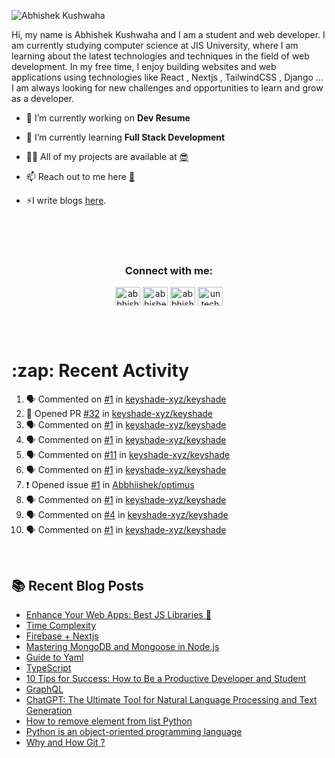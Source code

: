 <!-- <img src="./profileheader.png"> -->

![Abhishek Kushwaha](https://wiidgets.vercel.app/api/banner?title=Abhishek%20Kushwaha&bio=Code%20|%20Community%20|%20Music&twitter=abbhishekstwt)

<!-- <h1 align="center"> <img src="https://c.tenor.com/HO7EBVsu04oAAAAi/pikachu-pokemon.gif" width="50"> I'm Abhishek Kushwaha <img src="https://cdn.discordapp.com/emojis/852778687958482944.gif?v=1" width="50"></h1>
<p align="center">
  <img src="https://readme-typing-svg.herokuapp.com?color=00FFFF&width=380&height=45&lines=UG+at+JIS+UNIVERSITY;GDSC+Lead+22;Discord+Bot+Developer;Full+Stack+Developer;Open-Source+Enthusiast;Nice+To+Meet+You+...;&center=true">
  </p>




 -->
Hi, my name is Abhishek Kushwaha and I am a student and web developer.
I am currently studying computer science at JIS University, where I am learning about the latest technologies and techniques in the field of web development.
In my free time, I enjoy building websites and web applications using technologies like React , Nextjs , TailwindCSS , Django ... I am always looking for new challenges and opportunities to learn and grow as a developer.


- 🔭 I’m currently working on **Dev Resume**

- 🌱 I’m currently learning **Full Stack Development**

- 👨‍💻 All of my projects are available at [😎](https://github.com/Abbhiishek)

- 📫 Reach out to me here **[📧](abhishekkushwaha1479@gmail.com)**

- ⚡I write blogs [here](https://dev.to/abbhiishek).

<br>
<br>
<br>

<h3  align="center">Connect with me:</h3>
<p  align="center">
<a href="https://twitter.com/abbhishek_k" target="blank"><img align="center" src="https://raw.githubusercontent.com/rahuldkjain/github-profile-readme-generator/master/src/images/icons/Social/twitter.svg" alt="abbhishek_k" height="30" width="40" /></a>
<a href="https://linkedin.com/in/abhishek-kushwaha-653a74213/" target="blank"><img align="center" src="https://raw.githubusercontent.com/rahuldkjain/github-profile-readme-generator/master/src/images/icons/Social/linked-in-alt.svg" alt="abhishek-kushwaha-653a74213/" height="30" width="40" /></a>
<a href="https://instagram.com/abbhishek_k" target="blank"><img align="center" src="https://raw.githubusercontent.com/rahuldkjain/github-profile-readme-generator/master/src/images/icons/Social/instagram.svg" alt="abbhishek_k" height="30" width="40" /></a>
<a href="https://www.youtube.com/c/UCDV_cwac9byivL5hvpU9mHQ" target="blank"><img align="center" src="https://raw.githubusercontent.com/rahuldkjain/github-profile-readme-generator/master/src/images/icons/Social/youtube.svg" alt="untechnicaltech" height="30" width="40" /></a>

</p>
<br>
<br>
<h1>:zap: Recent Activity</h1>

<!--START_SECTION:activity-->
1. 🗣 Commented on [#1](https://github.com/keyshade-xyz/keyshade/issues/1#issuecomment-1871108527) in [keyshade-xyz/keyshade](https://github.com/keyshade-xyz/keyshade)
2. 💪 Opened PR [#32](https://github.com/keyshade-xyz/keyshade/pull/32) in [keyshade-xyz/keyshade](https://github.com/keyshade-xyz/keyshade)
3. 🗣 Commented on [#1](https://github.com/keyshade-xyz/keyshade/issues/1#issuecomment-1870252738) in [keyshade-xyz/keyshade](https://github.com/keyshade-xyz/keyshade)
4. 🗣 Commented on [#1](https://github.com/keyshade-xyz/keyshade/issues/1#issuecomment-1870242303) in [keyshade-xyz/keyshade](https://github.com/keyshade-xyz/keyshade)
5. 🗣 Commented on [#11](https://github.com/keyshade-xyz/keyshade/issues/11#issuecomment-1870236700) in [keyshade-xyz/keyshade](https://github.com/keyshade-xyz/keyshade)
6. 🗣 Commented on [#1](https://github.com/keyshade-xyz/keyshade/issues/1#issuecomment-1869960723) in [keyshade-xyz/keyshade](https://github.com/keyshade-xyz/keyshade)
7. ❗ Opened issue [#1](https://github.com/Abbhiishek/optimus/issues/1) in [Abbhiishek/optimus](https://github.com/Abbhiishek/optimus)
8. 🗣 Commented on [#1](https://github.com/keyshade-xyz/keyshade/issues/1#issuecomment-1869917076) in [keyshade-xyz/keyshade](https://github.com/keyshade-xyz/keyshade)
9. 🗣 Commented on [#4](https://github.com/keyshade-xyz/keyshade/issues/4#issuecomment-1869916199) in [keyshade-xyz/keyshade](https://github.com/keyshade-xyz/keyshade)
10. 🗣 Commented on [#1](https://github.com/keyshade-xyz/keyshade/issues/1#issuecomment-1869915614) in [keyshade-xyz/keyshade](https://github.com/keyshade-xyz/keyshade)
<!--END_SECTION:activity-->

<br>

  
## :books: Recent Blog Posts

<!-- BLOG-POST-LIST:START -->
- [Enhance Your Web Apps: Best JS Libraries 🔧](https://dev.to/abbhiishek/enhance-your-web-apps-best-js-libraries-1a3f)
- [Time Complexity](https://dev.to/abbhiishek/time-complexity-41a1)
- [Firebase + Nextjs](https://dev.to/abbhiishek/firebase-nextjs-511a)
- [Mastering MongoDB and Mongoose in Node.js](https://dev.to/abbhiishek/mastering-mongodb-and-mongoose-in-nodejs-1be5)
- [Guide to Yaml](https://dev.to/abbhiishek/guide-to-yaml-339b)
- [TypeScript](https://dev.to/abbhiishek/typescript-3abm)
- [10 Tips for Success: How to Be a Productive Developer and Student](https://dev.to/abbhiishek/10-tips-for-success-how-to-be-a-productive-developer-and-student-440f)
- [GraphQL](https://dev.to/abbhiishek/graphql-2hc2)
- [ChatGPT: The Ultimate Tool for Natural Language Processing and Text Generation](https://dev.to/abbhiishek/chatgpt-the-ultimate-tool-for-natural-language-processing-and-text-generation-40ag)
- [How to remove element from list Python](https://dev.to/abbhiishek/how-to-remove-element-from-list-python-22d6)
- [Python is an object-oriented programming language](https://dev.to/abbhiishek/python-an-object-oriented-programming-language-2ob8)
- [Why and How Git ?](https://dev.to/abbhiishek/why-and-how-git--25cl)
<!-- BLOG-POST-LIST:END -->
